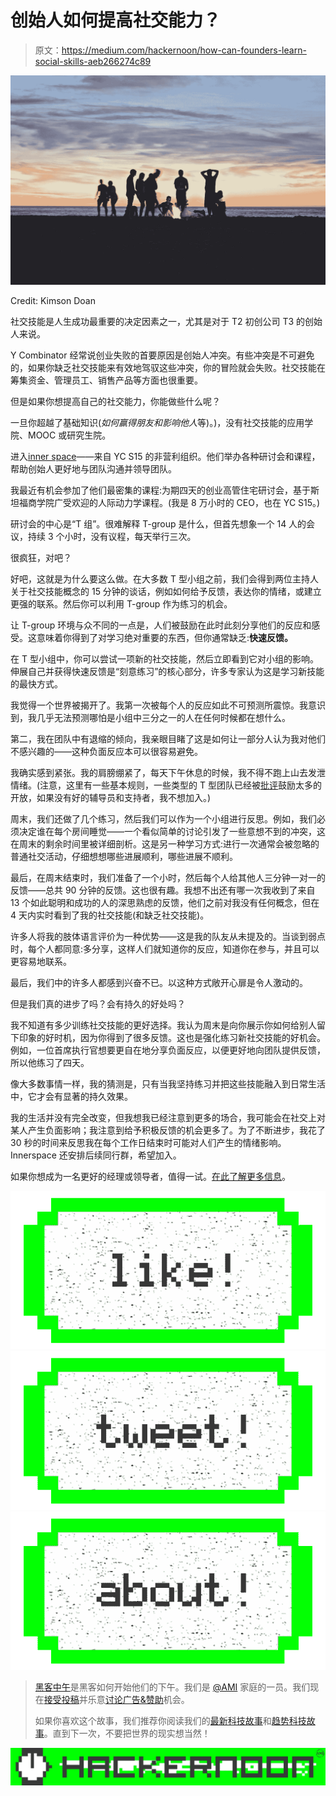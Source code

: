 # 创始人如何提高社交能力？

> 原文：<https://medium.com/hackernoon/how-can-founders-learn-social-skills-aeb266274c89>

![](img/e7e7f5b08ffc041c9d2989e8ff0ce8b1.png)

Credit: Kimson Doan

社交技能是人生成功最重要的决定因素之一，尤其是对于 T2 初创公司 T3 的创始人来说。

Y Combinator 经常说创业失败的首要原因是创始人冲突。有些冲突是不可避免的，如果你缺乏社交技能来有效地驾驭这些冲突，你的冒险就会失败。社交技能在筹集资金、管理员工、销售产品等方面也很重要。

但是如果你想提高自己的社交能力，你能做些什么呢？

一旦你超越了基础知识(*如何赢得朋友和影响他人*等)。)，没有社交技能的应用学院、MOOC 或研究生院。

进入[inner space](https://www.helloinnerspace.org/)——来自 YC S15 的非营利组织。他们举办各种研讨会和课程，帮助创始人更好地与团队沟通并领导团队。

我最近有机会参加了他们最密集的课程:为期四天的创业高管住宅研讨会，基于斯坦福商学院广受欢迎的人际动力学课程。(我是 8 万小时的 CEO，也在 YC S15。)

研讨会的中心是“T 组”。很难解释 T-group 是什么，但首先想象一个 14 人的会议，持续 3 个小时，没有议程，每天举行三次。

很疯狂，对吧？

好吧，这就是为什么要这么做。在大多数 T 型小组之前，我们会得到两位主持人关于社交技能概念的 15 分钟的谈话，例如如何给予反馈，表达你的情绪，或建立更强的联系。然后你可以利用 T-group 作为练习的机会。

让 T-group 环境与众不同的一点是，人们被鼓励在此时此刻分享他们的反应和感受。这意味着你得到了对学习绝对重要的东西，但你通常缺乏:**快速反馈。**

在 T 型小组中，你可以尝试一项新的社交技能，然后立即看到它对小组的影响。伸展自己并获得快速反馈是“刻意练习”的核心部分，许多专家认为这是学习新技能的最快方式。

我觉得一个世界被揭开了。我第一次被每个人的反应如此不可预测所震惊。我意识到，我几乎无法预测哪怕是小组中三分之一的人在任何时候都在想什么。

第二，我在团队中有退缩的倾向，我亲眼目睹了这是如何让一部分人认为我对他们不感兴趣的——这种负面反应本可以很容易避免。

我确实感到紧张。我的肩膀绷紧了，每天下午休息的时候，我不得不跑上山去发泄情绪。(注意，这里有一些基本规则，一些类型的 T 型团队已经被[批评](https://en.wikipedia.org/wiki/T-groups)鼓励太多的开放，如果没有好的辅导员和支持者，我不想加入。)

周末，我们还做了几个练习，然后我们可以作为一个小组进行反思。例如，我们必须决定谁在每个房间睡觉——一个看似简单的讨论引发了一些意想不到的冲突，这在周末的剩余时间里被详细剖析。这是另一种学习方式:进行一次通常会被忽略的普通社交活动，仔细想想哪些进展顺利，哪些进展不顺利。

最后，在周末结束时，我们准备了一个小时，然后每个人给其他人三分钟一对一的反馈——总共 90 分钟的反馈。这也很有趣。我想不出还有哪一次我收到了来自 13 个如此聪明和成功的人的深思熟虑的反馈，他们之前对我没有任何概念，但在 4 天内实时看到了我的社交技能(和缺乏社交技能)。

许多人将我的肢体语言评价为一种优势——这是我的队友从未提及的。当谈到弱点时，每个人都同意:多分享，这样人们就知道你的反应，知道你在参与，并且可以更容易地联系。

最后，我们中的许多人都感到兴奋不已。以这种方式敞开心扉是令人激动的。

但是我们真的进步了吗？会有持久的好处吗？

我不知道有多少训练社交技能的更好选择。我认为周末是向你展示你如何给别人留下印象的好时机，因为你得到了很多反馈。这也是强化练习新社交技能的好机会。例如，一位首席执行官想要更自在地分享负面反应，以便更好地向团队提供反馈，所以他练习了四天。

像大多数事情一样，我的猜测是，只有当我坚持练习并把这些技能融入到日常生活中，它才会有显著的持久效果。

我的生活并没有完全改变，但我想我已经注意到更多的场合，我可能会在社交上对某人产生负面影响；我注意到给予积极反馈的机会更多了。为了不断进步，我花了 30 秒的时间来反思我在每个工作日结束时可能对人们产生的情绪影响。Innerspace 还安排后续同行群，希望加入。

如果你想成为一名更好的经理或领导者，值得一试。[在此了解更多信息](https://www.helloinnerspace.org/events#tgroup)。

[![](img/50ef4044ecd4e250b5d50f368b775d38.png)](http://bit.ly/HackernoonFB)[![](img/979d9a46439d5aebbdcdca574e21dc81.png)](https://goo.gl/k7XYbx)[![](img/2930ba6bd2c12218fdbbf7e02c8746ff.png)](https://goo.gl/4ofytp)

> [黑客中午](http://bit.ly/Hackernoon)是黑客如何开始他们的下午。我们是 [@AMI](http://bit.ly/atAMIatAMI) 家庭的一员。我们现在[接受投稿](http://bit.ly/hackernoonsubmission)并乐意[讨论广告&赞助](mailto:partners@amipublications.com)机会。
> 
> 如果你喜欢这个故事，我们推荐你阅读我们的[最新科技故事](http://bit.ly/hackernoonlatestt)和[趋势科技故事](https://hackernoon.com/trending)。直到下一次，不要把世界的现实想当然！

![](img/be0ca55ba73a573dce11effb2ee80d56.png)
